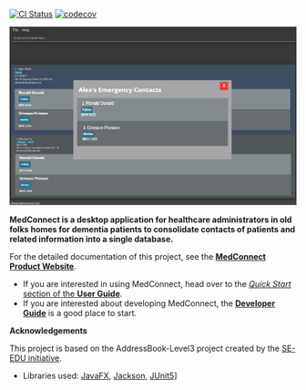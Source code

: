 [![CI Status](https://github.com/AY2425S1-CS2103T-T13-1/tp/workflows/Java%20CI/badge.svg)](https://github.com/AY2425S1-CS2103T-T13-1/tp/actions)
[![codecov](https://codecov.io/gh/AY2425S1-CS2103T-T13-1/tp/graph/badge.svg)](https://codecov.io/github/AY2425S1-CS2103T-T13-1/tp)

![Ui](docs/images/Ui.png)

**MedConnect is a desktop application for healthcare administrators in old folks homes for dementia patients to consolidate contacts of patients and related information into a single database.**

For the detailed documentation of this project, see the **[MedConnect Product Website](https://ay2425s1-cs2103t-t13-1.github.io/tp/)**.

* If you are interested in using MedConnect, head over to the [_Quick Start_ section of the **User Guide**](UserGuide.html#quick-start).
* If you are interested about developing MedConnect, the [**Developer Guide**](DeveloperGuide.html) is a good place to start.

**Acknowledgements**

This project is based on the AddressBook-Level3 project created by the [SE-EDU initiative](https://se-education.org).

* Libraries used: [JavaFX](https://openjfx.io/), [Jackson](https://github.com/FasterXML/jackson), [JUnit5](https://github.com/junit-team/junit5)]
